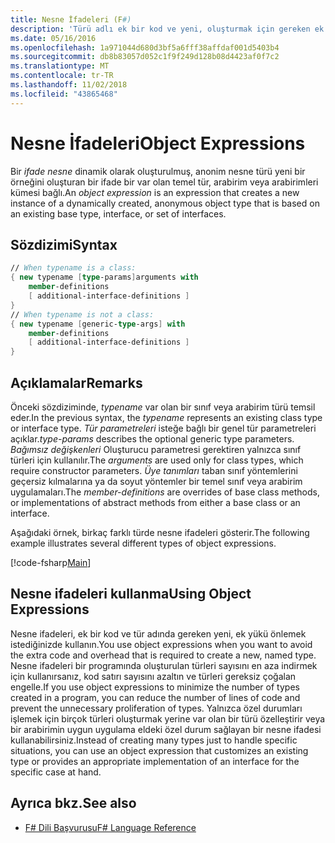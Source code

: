 ```yaml
---
title: Nesne İfadeleri (F#)
description: 'Türü adlı ek bir kod ve yeni, oluşturmak için gereken ek yükü önlemek istediğinizde F # nesne ifadeleri kullanmayı öğrenin.'
ms.date: 05/16/2016
ms.openlocfilehash: 1a971044d680d3bf5a6fff38affdaf001d5403b4
ms.sourcegitcommit: db8b83057d052c1f9f249d128b08d4423af0f7c2
ms.translationtype: MT
ms.contentlocale: tr-TR
ms.lasthandoff: 11/02/2018
ms.locfileid: "43865468"
---
```

# <a name="object-expressions"></a><span data-ttu-id="5ef0b-103">Nesne İfadeleri</span><span class="sxs-lookup"><span data-stu-id="5ef0b-103">Object Expressions</span></span>

<span data-ttu-id="5ef0b-104">Bir *ifade nesne* dinamik olarak oluşturulmuş, anonim nesne türü yeni bir örneğini oluşturan bir ifade bir var olan temel tür, arabirim veya arabirimleri kümesi bağlı.</span><span class="sxs-lookup"><span data-stu-id="5ef0b-104">An *object expression* is an expression that creates a new instance of a dynamically created, anonymous object type that is based on an existing base type, interface, or set of interfaces.</span></span>

## <a name="syntax"></a><span data-ttu-id="5ef0b-105">Sözdizimi</span><span class="sxs-lookup"><span data-stu-id="5ef0b-105">Syntax</span></span>

```fsharp
// When typename is a class:
{ new typename [type-params]arguments with
    member-definitions
    [ additional-interface-definitions ]
}
// When typename is not a class:
{ new typename [generic-type-args] with
    member-definitions
    [ additional-interface-definitions ]
}
```

## <a name="remarks"></a><span data-ttu-id="5ef0b-106">Açıklamalar</span><span class="sxs-lookup"><span data-stu-id="5ef0b-106">Remarks</span></span>

<span data-ttu-id="5ef0b-107">Önceki sözdiziminde, *typename* var olan bir sınıf veya arabirim türü temsil eder.</span><span class="sxs-lookup"><span data-stu-id="5ef0b-107">In the previous syntax, the *typename* represents an existing class type or interface type.</span></span> <span data-ttu-id="5ef0b-108">*Tür parametreleri* isteğe bağlı bir genel tür parametreleri açıklar.</span><span class="sxs-lookup"><span data-stu-id="5ef0b-108">*type-params* describes the optional generic type parameters.</span></span> <span data-ttu-id="5ef0b-109">*Bağımsız değişkenleri* Oluşturucu parametresi gerektiren yalnızca sınıf türleri için kullanılır.</span><span class="sxs-lookup"><span data-stu-id="5ef0b-109">The *arguments* are used only for class types, which require constructor parameters.</span></span> <span data-ttu-id="5ef0b-110">*Üye tanımları* taban sınıf yöntemlerini geçersiz kılmalarına ya da soyut yöntemler bir temel sınıf veya arabirim uygulamaları.</span><span class="sxs-lookup"><span data-stu-id="5ef0b-110">The *member-definitions* are overrides of base class methods, or implementations of abstract methods from either a base class or an interface.</span></span>

<span data-ttu-id="5ef0b-111">Aşağıdaki örnek, birkaç farklı türde nesne ifadeleri gösterir.</span><span class="sxs-lookup"><span data-stu-id="5ef0b-111">The following example illustrates several different types of object expressions.</span></span>

[!code-fsharp[Main](../../../samples/snippets/fsharp/lang-ref-2/snippet4301.fs)]

## <a name="using-object-expressions"></a><span data-ttu-id="5ef0b-112">Nesne ifadeleri kullanma</span><span class="sxs-lookup"><span data-stu-id="5ef0b-112">Using Object Expressions</span></span>

<span data-ttu-id="5ef0b-113">Nesne ifadeleri, ek bir kod ve tür adında gereken yeni, ek yükü önlemek istediğinizde kullanın.</span><span class="sxs-lookup"><span data-stu-id="5ef0b-113">You use object expressions when you want to avoid the extra code and overhead that is required to create a new, named type.</span></span> <span data-ttu-id="5ef0b-114">Nesne ifadeleri bir programında oluşturulan türleri sayısını en aza indirmek için kullanırsanız, kod satırı sayısını azaltın ve türleri gereksiz çoğalan engelle.</span><span class="sxs-lookup"><span data-stu-id="5ef0b-114">If you use object expressions to minimize the number of types created in a program, you can reduce the number of lines of code and prevent the unnecessary proliferation of types.</span></span> <span data-ttu-id="5ef0b-115">Yalnızca özel durumları işlemek için birçok türleri oluşturmak yerine var olan bir türü özelleştirir veya bir arabirimin uygun uygulama eldeki özel durum sağlayan bir nesne ifadesi kullanabilirsiniz.</span><span class="sxs-lookup"><span data-stu-id="5ef0b-115">Instead of creating many types just to handle specific situations, you can use an object expression that customizes an existing type or provides an appropriate implementation of an interface for the specific case at hand.</span></span>

## <a name="see-also"></a><span data-ttu-id="5ef0b-116">Ayrıca bkz.</span><span class="sxs-lookup"><span data-stu-id="5ef0b-116">See also</span></span>

- [<span data-ttu-id="5ef0b-117">F# Dili Başvurusu</span><span class="sxs-lookup"><span data-stu-id="5ef0b-117">F# Language Reference</span></span>](index.md)
